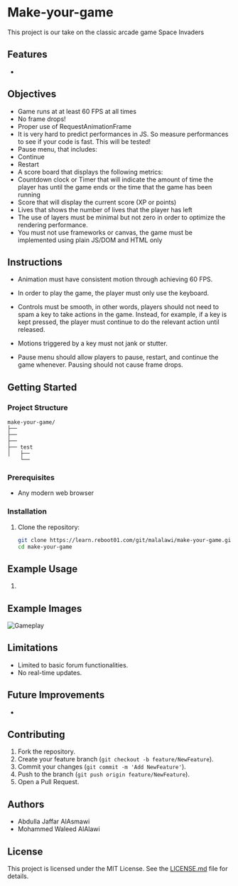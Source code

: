 # Make-your-game

This project is our take on the classic arcade game Space Invaders

## Features

- 

## Objectives
- Game runs at at least 60 FPS at all times
- No frame drops!
- Proper use of RequestAnimationFrame
- It is very hard to predict performances in JS. So measure performances to see if your code is fast. This will be tested!
- Pause menu, that includes:
- Continue
- Restart
- A score board that displays the following metrics:
- Countdown clock or Timer that will indicate the amount of time the player has until the game ends or the time that the game has been running
- Score that will display the current score (XP or points)
- Lives that shows the number of lives that the player has left
- The use of layers must be minimal but not zero in order to optimize the rendering performance.
- You must not use frameworks or canvas, the game must be implemented using plain JS/DOM and HTML only

## Instructions

- Animation must have consistent motion through achieving 60 FPS.

- In order to play the game, the player must only use the keyboard. 

- Controls must be smooth, in other words, players should not need to spam a key to take actions in the game. 
Instead, for example, if a key is kept pressed, the player must continue to do the relevant action until released.

- Motions triggered by a key must not jank or stutter.

- Pause menu should allow players to pause, restart, and continue the game whenever. Pausing should not cause frame drops.

## Getting Started



### Project Structure

```
make-your-game/
├── 
├── 
├── 
├── test
│   ├── 
    └── 
```

### Prerequisites

- Any modern web browser

### Installation

1. Clone the repository:

    ```sh
    git clone https://learn.reboot01.com/git/malalawi/make-your-game.git
    cd make-your-game
    ```

## Example Usage

1.

## Example Images


![Gameplay](./assets/game.png)


## Limitations

- Limited to basic forum functionalities.
- No real-time updates.

## Future Improvements

- 

## Contributing

1. Fork the repository.
2. Create your feature branch (`git checkout -b feature/NewFeature`).
3. Commit your changes (`git commit -m 'Add NewFeature'`).
4. Push to the branch (`git push origin feature/NewFeature`).
5. Open a Pull Request.

## Authors

- Abdulla Jaffar AlAsmawi
- Mohammed Waleed AlAlawi

## License

This project is licensed under the MIT License. See the [LICENSE.md](https://learn.reboot01.com/git/malalawi/make-your-game/src/branch/master/LICENSE) file for details.

